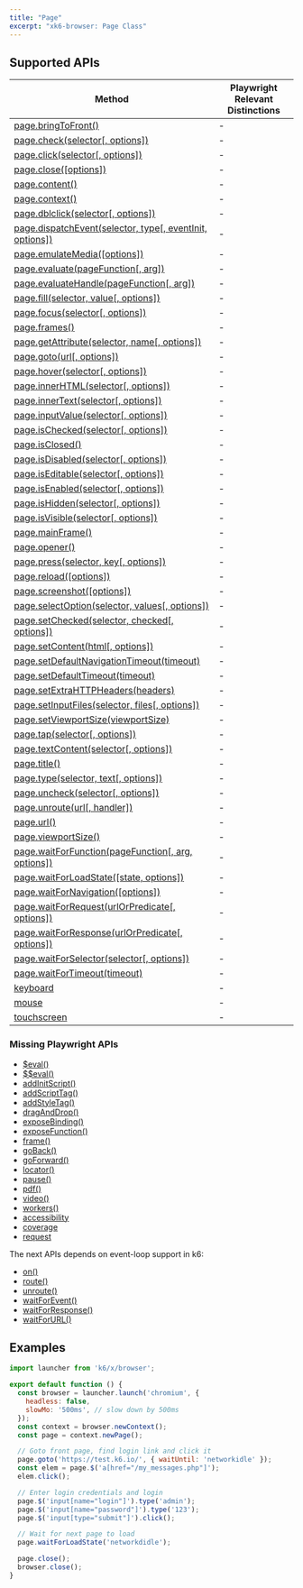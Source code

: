 ```yaml
---
title: "Page"
excerpt: "xk6-browser: Page Class"
---
```


<BrowserCompatibility/>

## Supported APIs

| Method | Playwright Relevant Distinctions |
| - |  - |
| <a href="https://playwright.dev/docs/api/class-page#page-bring-to-front" target="_blank" >page.bringToFront()</a> | - |
| <a href="https://playwright.dev/docs/api/class-page#page-check" target="_blank" >page.check(selector[, options])</a> | - |
| <a href="https://playwright.dev/docs/api/class-page#page-click" target="_blank" >page.click(selector[, options])</a> | - |
| <a href="https://playwright.dev/docs/api/class-page#page-close" target="_blank" >page.close([options])</a> | - |
| <a href="https://playwright.dev/docs/api/class-page#page-content" target="_blank" >page.content()</a> | - |
| <a href="https://playwright.dev/docs/api/class-page#page-context" target="_blank" >page.context()</a> | - |
| <a href="https://playwright.dev/docs/api/class-page#page-dblclick" target="_blank" >page.dblclick(selector[, options])</a> | - |
| <a href="https://playwright.dev/docs/api/class-page#page-dispatch-event" target="_blank" >page.dispatchEvent(selector, type[, eventInit, options])</a> | - |
| <a href="https://playwright.dev/docs/api/class-page#page-emulate-media" target="_blank" >page.emulateMedia([options])</a> | - |
| <a href="https://playwright.dev/docs/api/class-page#page-evaluate" target="_blank" >page.evaluate(pageFunction[, arg])</a> | - |
| <a href="https://playwright.dev/docs/api/class-page#page-evaluate-handle" target="_blank" >page.evaluateHandle(pageFunction[, arg])</a> | - |
| <a href="https://playwright.dev/docs/api/class-page#page-fill" target="_blank" >page.fill(selector, value[, options])</a> | - |
| <a href="https://playwright.dev/docs/api/class-page#page-focus" target="_blank" >page.focus(selector[, options])</a> | - |
| <a href="https://playwright.dev/docs/api/class-page#page-frames" target="_blank" >page.frames()</a> | - |
| <a href="https://playwright.dev/docs/api/class-page#page-get-attribute" target="_blank" >page.getAttribute(selector, name[, options])</a> | - |
| <a href="https://playwright.dev/docs/api/class-page#page-goto" target="_blank" >page.goto(url[, options])</a> | - |
| <a href="https://playwright.dev/docs/api/class-page#page-hover" target="_blank" >page.hover(selector[, options])</a> | - |
| <a href="https://playwright.dev/docs/api/class-page#page-inner-html" target="_blank" >page.innerHTML(selector[, options])</a> | - |
| <a href="https://playwright.dev/docs/api/class-page#page-inner-text" target="_blank" >page.innerText(selector[, options])</a> | - |
| <a href="https://playwright.dev/docs/api/class-page#page-input-value" target="_blank" >page.inputValue(selector[, options])</a> | - |
| <a href="https://playwright.dev/docs/api/class-page#page-is-checked" target="_blank" >page.isChecked(selector[, options])</a> | - |
| <a href="https://playwright.dev/docs/api/class-page#page-is-closed" target="_blank" >page.isClosed()</a> | - |
| <a href="https://playwright.dev/docs/api/class-page#page-is-disabled" target="_blank" >page.isDisabled(selector[, options])</a> | - |
| <a href="https://playwright.dev/docs/api/class-page#page-is-editable" target="_blank" >page.isEditable(selector[, options])</a> | - |
| <a href="https://playwright.dev/docs/api/class-page#page-is-enabled" target="_blank" >page.isEnabled(selector[, options])</a> | - |
| <a href="https://playwright.dev/docs/api/class-page#page-is-hidden" target="_blank" >page.isHidden(selector[, options])</a> | - |
| <a href="https://playwright.dev/docs/api/class-page#page-is-visible" target="_blank" >page.isVisible(selector[, options])</a> | - |
| <a href="https://playwright.dev/docs/api/class-page#page-main-frame" target="_blank" >page.mainFrame()</a> | - |
| <a href="https://playwright.dev/docs/api/class-page#page-opener" target="_blank" >page.opener()</a> | - |
| <a href="https://playwright.dev/docs/api/class-page#page-press" target="_blank" >page.press(selector, key[, options])</a> | - |
| <a href="https://playwright.dev/docs/api/class-page#page-reload" target="_blank" >page.reload([options])</a> | - |
| <a href="https://playwright.dev/docs/api/class-page#page-screenshot" target="_blank" >page.screenshot([options])</a> | - |
| <a href="https://playwright.dev/docs/api/class-page#page-select-option" target="_blank" >page.selectOption(selector, values[, options])</a> | - |
| <a href="https://playwright.dev/docs/api/class-page#page-set-checked" target="_blank" >page.setChecked(selector, checked[, options])</a> | - |
| <a href="https://playwright.dev/docs/api/class-page#page-set-content" target="_blank" >page.setContent(html[, options])</a> | - |
| <a href="https://playwright.dev/docs/api/class-page#page-set-default-navigation-timeout" target="_blank" >page.setDefaultNavigationTimeout(timeout)</a> | - |
| <a href="https://playwright.dev/docs/api/class-page#page-set-default-timeout" target="_blank" >page.setDefaultTimeout(timeout)</a> | - |
| <a href="https://playwright.dev/docs/api/class-page#page-set-extra-http-headers" target="_blank" >page.setExtraHTTPHeaders(headers)</a> | - |
| <a href="https://playwright.dev/docs/api/class-page#page-set-input-files" target="_blank" >page.setInputFiles(selector, files[, options])</a> | - |
| <a href="https://playwright.dev/docs/api/class-page#page-set-viewport-size" target="_blank" >page.setViewportSize(viewportSize)</a> | - |
| <a href="https://playwright.dev/docs/api/class-page#page-tap" target="_blank" >page.tap(selector[, options])</a> | - |
| <a href="https://playwright.dev/docs/api/class-page#page-text-content" target="_blank" >page.textContent(selector[, options])</a> | - |
| <a href="https://playwright.dev/docs/api/class-page#page-title" target="_blank" >page.title()</a> | - |
| <a href="https://playwright.dev/docs/api/class-page#page-type" target="_blank" >page.type(selector, text[, options])</a> | - |
| <a href="https://playwright.dev/docs/api/class-page#page-uncheck" target="_blank" >page.uncheck(selector[, options])</a> | - |
| <a href="https://playwright.dev/docs/api/class-page#page-unroute" target="_blank" >page.unroute(url[, handler])</a> | - |
| <a href="https://playwright.dev/docs/api/class-page#page-url" target="_blank" >page.url()</a> | - |
| <a href="https://playwright.dev/docs/api/class-page#page-viewport-size" target="_blank" >page.viewportSize()</a> | - |
| <a href="https://playwright.dev/docs/api/class-page#page-wait-for-function" target="_blank" >page.waitForFunction(pageFunction[, arg, options])</a> | - |
| <a href="https://playwright.dev/docs/api/class-page#page-wait-for-load-state" target="_blank" >page.waitForLoadState([state, options])</a> | - |
| <a href="https://playwright.dev/docs/api/class-page#page-wait-for-navigation" target="_blank" >page.waitForNavigation([options])</a> | - |
| <a href="https://playwright.dev/docs/api/class-page#page-wait-for-request" target="_blank" >page.waitForRequest(urlOrPredicate[, options])</a> | - |
| <a href="https://playwright.dev/docs/api/class-page#page-wait-for-response" target="_blank" >page.waitForResponse(urlOrPredicate[, options])</a> | - |
| <a href="https://playwright.dev/docs/api/class-page#page-wait-for-selector" target="_blank" >page.waitForSelector(selector[, options])</a> | - |
| <a href="https://playwright.dev/docs/api/class-page#page-wait-for-timeout" target="_blank" >page.waitForTimeout(timeout)</a> | - |
| <a href="https://playwright.dev/docs/api/class-page#page-keyboard" target="_blank" >keyboard</a> | - |
| <a href="https://playwright.dev/docs/api/class-page#page-mouse" target="_blank" >mouse</a> | - |
| <a href="https://playwright.dev/docs/api/class-page#page-touchscreen" target="_blank" >touchscreen</a> | - |

### Missing Playwright APIs

<Glossary>

- <a href="https://playwright.dev/docs/api/class-page#page-eval-on-selector" target="_blank" >$eval()</a>
- <a href="https://playwright.dev/docs/api/class-page#page-eval-on-selector-all" target="_blank" >$$eval()</a>
- <a href="https://playwright.dev/docs/api/class-page#page-add-init-script" target="_blank" >addInitScript()</a>
- <a href="https://playwright.dev/docs/api/class-page#page-add-script-tag" target="_blank" >addScriptTag()</a>
- <a href="https://playwright.dev/docs/api/class-page#page-add-style-tag" target="_blank" >addStyleTag()</a>
- <a href="https://playwright.dev/docs/api/class-page#page-drag-and-drop" target="_blank" >dragAndDrop()</a>
- <a href="https://playwright.dev/docs/api/class-page#page-expose-binding" target="_blank" >exposeBinding()</a>
- <a href="https://playwright.dev/docs/api/class-page#page-expose-function" target="_blank" >exposeFunction()</a>
- <a href="https://playwright.dev/docs/api/class-page#page-frame" target="_blank" >frame()</a>
- <a href="https://playwright.dev/docs/api/class-page#page-go-back" target="_blank" >goBack()</a>
- <a href="https://playwright.dev/docs/api/class-page#page-go-forward" target="_blank" >goForward()</a>
- <a href="https://playwright.dev/docs/api/class-page#page-locator" target="_blank" >locator()</a>
- <a href="https://playwright.dev/docs/api/class-page#page-pause" target="_blank" >pause()</a>
- <a href="https://playwright.dev/docs/api/class-page#page-pdf" target="_blank" >pdf()</a>
- <a href="https://playwright.dev/docs/api/class-page#page-video" target="_blank" >video()</a>
- <a href="https://playwright.dev/docs/api/class-page#page-workers" target="_blank" >workers()</a>
- <a href="https://playwright.dev/docs/api/class-page#page-accessibility" target="_blank" >accessibility</a>
- <a href="https://playwright.dev/docs/api/class-page#page-coverage" target="_blank" >coverage</a>
- <a href="https://playwright.dev/docs/api/class-page#page-request" target="_blank" >request</a>
  
</Glossary>

The next APIs depends on event-loop support in k6:

<Glossary>

- <a href="https://playwright.dev/docs/api/class-page#page-on" target="_blank" >on()</a>
- <a href="https://playwright.dev/docs/api/class-page#page-route" target="_blank" >route()</a>
- <a href="https://playwright.dev/docs/api/class-page#page-unroute" target="_blank" >unroute()</a>
- <a href="https://playwright.dev/docs/api/class-page#page-wait-for-event" target="_blank" >waitForEvent()</a>
- <a href="https://playwright.dev/docs/api/class-page#page-wait-for-response" target="_blank" >waitForResponse()</a>
- <a href="https://playwright.dev/docs/api/class-page#page-wait-for-url" target="_blank" >waitForURL()</a>
  
</Glossary>



<BrowserWIP/>


## Examples


```javascript
import launcher from 'k6/x/browser';

export default function () {
  const browser = launcher.launch('chromium', {
    headless: false,
    slowMo: '500ms', // slow down by 500ms
  });
  const context = browser.newContext();
  const page = context.newPage();

  // Goto front page, find login link and click it
  page.goto('https://test.k6.io/', { waitUntil: 'networkidle' });
  const elem = page.$('a[href="/my_messages.php"]');
  elem.click();

  // Enter login credentials and login
  page.$('input[name="login"]').type('admin');
  page.$('input[name="password"]').type('123');
  page.$('input[type="submit"]').click();

  // Wait for next page to load
  page.waitForLoadState('networkdidle');

  page.close();
  browser.close();
}
```

<BrowserClassList/>